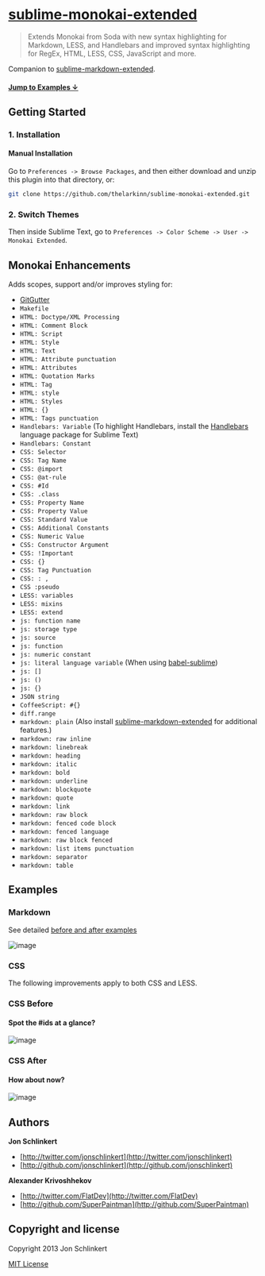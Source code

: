 # [sublime-monokai-extended](https://github.com/thelarkinn/sublime-monokai-extended)

> Extends Monokai from Soda with new syntax highlighting for Markdown, LESS, and Handlebars and improved syntax highlighting for RegEx, HTML, LESS, CSS, JavaScript and more.

Companion to [sublime-markdown-extended](https://github.com/jonschlinkert/sublime-markdown-extended).

#### [Jump to Examples ↓](#examples)

## Getting Started

### 1. Installation
#### Manual Installation

Go to `Preferences -> Browse Packages`, and then either download and unzip this plugin into that directory, or:

``` bash
git clone https://github.com/thelarkinn/sublime-monokai-extended.git
```

### 2. Switch Themes

Then inside Sublime Text, go to `Preferences -> Color Scheme -> User -> Monokai Extended`.


## Monokai Enhancements

Adds scopes, support and/or improves styling for:

* [GitGutter](https://github.com/jisaacks/GitGutter)
* `Makefile`
* `HTML: Doctype/XML Processing`
* `HTML: Comment Block`
* `HTML: Script`
* `HTML: Style`
* `HTML: Text`
* `HTML: Attribute punctuation`
* `HTML: Attributes`
* `HTML: Quotation Marks`
* `HTML: Tag`
* `HTML: style`
* `HTML: Styles`
* `HTML: {}`
* `HTML: Tags punctuation`
* `Handlebars: Variable` (To highlight Handlebars, install the [Handlebars](https://github.com/daaain/Handlebars) language package for Sublime Text)
* `Handlebars: Constant`
* `CSS: Selector`
* `CSS: Tag Name`
* `CSS: @import`
* `CSS: @at-rule`
* `CSS: #Id`
* `CSS: .class`
* `CSS: Property Name`
* `CSS: Property Value`
* `CSS: Standard Value`
* `CSS: Additional Constants`
* `CSS: Numeric Value`
* `CSS: Constructor Argument`
* `CSS: !Important`
* `CSS: {}`
* `CSS: Tag Punctuation`
* `CSS: : ,`
* `CSS :pseudo`
* `LESS: variables`
* `LESS: mixins`
* `LESS: extend`
* `js: function name`
* `js: storage type`
* `js: source`
* `js: function`
* `js: numeric constant`
* `js: literal language variable` (When using [babel-sublime](https://github.com/babel/babel-sublime))
* `js: []`
* `js: ()`
* `js: {}`
* `JSON string`
* `CoffeeScript: #{}`
* `diff.range`
* `markdown: plain` (Also install [sublime-markdown-extended](https://github.com/jonschlinkert/sublime-markdown-extended) for additional features.)
* `markdown: raw inline`
* `markdown: linebreak`
* `markdown: heading`
* `markdown: italic`
* `markdown: bold`
* `markdown: underline`
* `markdown: blockquote`
* `markdown: quote`
* `markdown: link`
* `markdown: raw block`
* `markdown: fenced code block`
* `markdown: fenced language`
* `markdown: raw block fenced`
* `markdown: list items punctuation`
* `markdown: separator`
* `markdown: table`


## Examples

### Markdown

See detailed [before and after examples](https://github.com/jonschlinkert/sublime-monokai-extended/issues/4)

![image](https://f.cloud.github.com/assets/383994/726833/0fde0d16-e138-11e2-8e3d-8dbfc91224e7.png)


### CSS

The following improvements apply to both CSS and LESS.

### CSS Before

#### Spot the #ids at a glance?

![image](https://f.cloud.github.com/assets/383994/810420/8b3f263a-eeb6-11e2-9c60-1ec64c8e455b.png)

### CSS After

#### How about now?

![image](https://f.cloud.github.com/assets/383994/810415/63269ae8-eeb6-11e2-8731-5c73dd1d31a7.png)



## Authors

**Jon Schlinkert**

+ [http://twitter.com/jonschlinkert](http://twitter.com/jonschlinkert)
+ [http://github.com/jonschlinkert](http://github.com/jonschlinkert)

**Alexander Krivoshhekov**

+ [http://twitter.com/FlatDev](http://twitter.com/FlatDev)
+ [http://github.com/SuperPaintman](http://github.com/SuperPaintman)


## Copyright and license
Copyright 2013 Jon Schlinkert

[MIT License](LICENSE-MIT)

[yfm]: http://assemble.io/docs/YAML-front-matter.html "YAML Front Matter"
[gfm]: https://help.github.com/articles/github-flavored-markdown#syntax-highlighting "GitHub Flavored Markdown"
